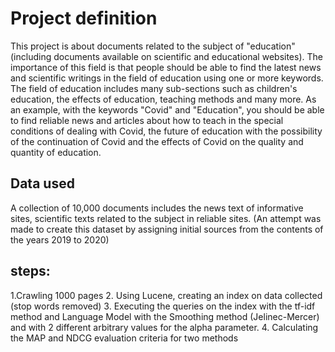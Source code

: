 # Project definition

This project is about documents related to the subject of "education" (including documents available on scientific and educational websites). The importance of this field is that people should be able to find the latest news and scientific writings in the field of education using one or more keywords. The field of education includes many sub-sections such as children's education, the effects of education, teaching methods and many more. 
As an example, with the keywords "Covid" and "Education", you should be able to find reliable news and articles about how to teach in the special conditions of dealing with Covid, the future of education with the possibility of the continuation of Covid and the effects of Covid on the quality and quantity of education.


## Data used

A collection of 10,000 documents includes the news text of informative sites, scientific texts related to the subject in reliable sites. (An attempt was made to create this dataset by assigning initial sources from the contents of the years 2019 to 2020)

## steps:
1.Crawling 1000 pages 
2. Using Lucene, creating an index on data collected (stop words removed)
3. Executing the queries on the index with the tf-idf method and Language Model with the Smoothing method (Jelinec-Mercer) and with 2 different arbitrary values for the alpha parameter.
4. Calculating the MAP and NDCG evaluation criteria for two methods
